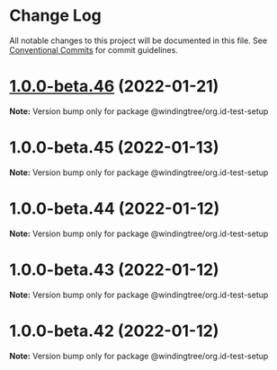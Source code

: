 # Change Log

All notable changes to this project will be documented in this file.
See [Conventional Commits](https://conventionalcommits.org) for commit guidelines.

# [1.0.0-beta.46](https://github.com/windingtree/org.id-sdk/compare/v1.0.0-beta.45...v1.0.0-beta.46) (2022-01-21)

**Note:** Version bump only for package @windingtree/org.id-test-setup





# 1.0.0-beta.45 (2022-01-13)

**Note:** Version bump only for package @windingtree/org.id-test-setup





# 1.0.0-beta.44 (2022-01-12)

**Note:** Version bump only for package @windingtree/org.id-test-setup





# 1.0.0-beta.43 (2022-01-12)

**Note:** Version bump only for package @windingtree/org.id-test-setup





# 1.0.0-beta.42 (2022-01-12)

**Note:** Version bump only for package @windingtree/org.id-test-setup
